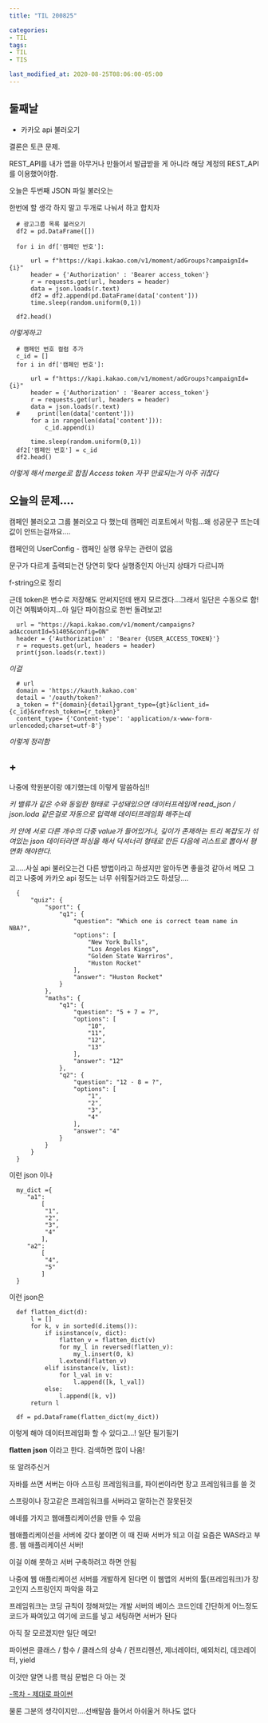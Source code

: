 ```yaml
---
title: "TIL 200825"

categories:
- TIL
tags:
- TIL
- TIS

last_modified_at: 2020-08-25T08:06:00-05:00
---
```


## 둘째날

* 카카오 api 불러오기

결론은 토큰 문제.

REST_API를 내가 앱을 아무거나 만들어서 발급받을 게 아니라 해당 계정의 REST_API를 이용했어야함.


오늘은 두번째 JSON 파일 불러오는

한번에 할 생각 하지 말고 두개로 나눠서 하고 합치자

      # 광고그룹 목록 불러오기
      df2 = pd.DataFrame([])

      for i in df['캠페인 번호']:

          url = f"https://kapi.kakao.com/v1/moment/adGroups?campaignId={i}"
          header = {'Authorization' : 'Bearer access_token'}
          r = requests.get(url, headers = header)
          data = json.loads(r.text)
          df2 = df2.append(pd.DataFrame(data['content']))
          time.sleep(random.uniform(0,1))

      df2.head()                      
      
*이렇게하고*

      # 캠페인 번호 컬럼 추가
      c_id = []
      for i in df['캠페인 번호']:

          url = f"https://kapi.kakao.com/v1/moment/adGroups?campaignId={i}"
          header = {'Authorization' : 'Bearer access_token'}
          r = requests.get(url, headers = header)
          data = json.loads(r.text)
      #     print(len(data['content']))
          for a in range(len(data['content'])):
              c_id.append(i)

          time.sleep(random.uniform(0,1))
      df2['캠페인 번호'] = c_id  
      df2.head()
      
*이렇게 해서 merge로 합침*
*Access token 자꾸 만료되는거 아주 귀찮다*





## 오늘의 문제....

캠페인 불러오고 그룹 불러오고 다 했는데 캠페인 리포트에서 막힘...왜 성공문구 뜨는데 값이 안뜨는걸까요....

캠페인의 UserConfig - 캠페인 실행 유무는 관련이 없음

문구가 다르게 출력되는건 당연히 맞다 실행중인지 아닌지 상태가 다르니까

f-string으로 정리

근데 token은 변수로 저장해도 안써지던데 왠지 모르겠다...그래서 일단은 수동으로 함! 이건 여쭤봐야지...아 일단 파이참으로 한번 돌려보고!


      url = "https://kapi.kakao.com/v1/moment/campaigns?adAccountId=51405&config=ON"
      header = {'Authorization' : 'Bearer {USER_ACCESS_TOKEN}'}
      r = requests.get(url, headers = header)
      print(json.loads(r.text))

*이걸*

      # url
      domain = 'https://kauth.kakao.com'
      detail = '/oauth/token?'
      a_token = f"{domain}{detail}grant_type={gt}&client_id={c_id}&refresh_token={r_token}"
      content_type= {'Content-type': 'application/x-www-form-urlencoded;charset=utf-8'}

*이렇게 정리함*








## +

나중에 학원분이랑 얘기했는데 이렇게 말씀하심!!

*키 밸류가 같은 수와 동일한 형태로 구성돼있으면 데이터프레임에 read_json / json.loda 같은걸로 자동으로 입력해 데이터프레임화 해주는데*

*키 안에 서로 다른 개수의 다중 value가 들어있거나, 깊이가 존재하는 트리 복잡도가 섞여있는 json 데이터라면 파싱을 해서 딕셔너리 형태로 만든 다음에 리스트로 뽑아서 평면화 해야한다.*

고.....사실 api 불러오는건 다른 방법이라고 하셨지만 알아두면 좋을것 같아서 메모
그리고 나중에 카카오 api 정도는 너무 쉬워질거라고도 하셨당....

      {
          "quiz": {
              "sport": {
                  "q1": {
                      "question": "Which one is correct team name in NBA?",
                      "options": [
                          "New York Bulls",
                          "Los Angeles Kings",
                          "Golden State Warriros",
                          "Huston Rocket"
                      ],
                      "answer": "Huston Rocket"
                  }
              },
              "maths": {
                  "q1": {
                      "question": "5 + 7 = ?",
                      "options": [
                          "10",
                          "11",
                          "12",
                          "13"
                      ],
                      "answer": "12"
                  },
                  "q2": {
                      "question": "12 - 8 = ?",
                      "options": [
                          "1",
                          "2",
                          "3",
                          "4"
                      ],
                      "answer": "4"
                  }
              }
          }
      } 
      
이런 json 이나

      my_dict ={
         "a1":
             [
              "1",
              "2",
              "3",
              "4"
             ],
         "a2":
             [
              "4",
              "5"
             ]
      } 
      
이런 json은

      def flatten_dict(d):
          l = []
          for k, v in sorted(d.items()):
              if isinstance(v, dict):
                  flatten_v = flatten_dict(v)
                  for my_l in reversed(flatten_v):
                      my_l.insert(0, k)
                  l.extend(flatten_v)
              elif isinstance(v, list):
                  for l_val in v:
                      l.append([k, l_val])
              else:
                  l.append([k, v])
          return l

      df = pd.DataFrame(flatten_dict(my_dict))


이렇게 해야 데이터프레임화 할 수 있다고...! 일단 필기필기

**flatten json** 이라고 한다. 검색하면 많이 나옴!

또 알려주신거

자바를 쓰면 서버는 아마 스프링 프레임워크를, 파이썬이라면 장고 프레임워크를 쓸 것

스프링이나 장고같은 프레임워크를 서버라고 말하는건 잘못된것

얘네를 가지고 웹애플리케이션을 만들 수 있음

웹애플리케이션을 서버에 갖다 붙이면 이 때 진짜 서버가 되고 이걸 요즘은 WAS라고 부름. 웹 애플리케이션 서버!

이걸 이해 못하고 서버 구축하려고 하면 안됨

나중에 웹 애플리케이션 서버를 개발하게 된다면 이 웹앱의 서버의 툴(프레임워크)가 장고인지 스프링인지 파악을 하고

프레임워크는 코딩 규칙이 정해져있는 개발 서버의 베이스 코드인데 간단하게 어느정도 코드가 짜여있고 여기에 코드를 넣고 세팅하면 서버가 된다






아직 잘 모르겠지만 일단 메모!

파이썬은 클래스 / 함수 / 클래스의 상속 / 컨프리헨션, 제너레이터, 예외처리, 데코레이터, yield

이것만 알면 나름 핵심 문법은 다 아는 것

[-목차 - 제대로 파이썬](https://wikidocs.net/20228)



물론 그분의 생각이지만....선배말씀 들어서 아쉬울거 하나도 없다
